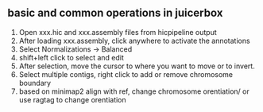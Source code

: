 ## basic and common operations in juicerbox

1. Open xxx.hic and xxx.assembly files from hicpipeline output
2. After loading xxx.assembly, click anywhere to activate the annotations
3. Select Normalizations -> Balanced
4. shift+left click to select and edit
5. After selection, move the cursor to where you want to move or to invert.
6. Select multiple contigs, right click to add or remove chromosome boundary
7. based on minimap2 align with ref, change chromosome orentiation/ or use ragtag to change orentiation

